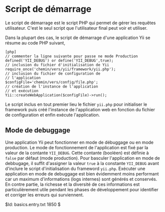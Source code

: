 Script de démarrage
===================

Le script de démarrage est le script PHP qui permet de gérer les requêtes 
utilisateur. C'est le seul script que l'utilisateur final peut voir et utiliser.

Dans la plupart des cas, le script de démarrage d'une application Yii se
résume au code PHP suivant,

~~~
[php]
// commenter la ligne suivante pour passe ne mode Production
defined('YII_DEBUG') or define('YII_DEBUG',true);
// inclusion du fichier d'initialisation de Yii
require_once('chemin/vers/yii/framework/yii.php');
// inclusion du fichier de configuration de 
// l'application
$configFile='chemin/vers/config/file.php';
// création de l'instance de l'application
// et exécution
Yii::createWebApplication($configFile)->run();
~~~

Le script inclus en tout premier lieu le fichier `yii.php` pour initialiser 
le framework puis créé l'instance de l'application web en fonction du
fichier de configuration et enfin exécute l'application.

Mode de debuggage
-----------------

Une application Yii peut fonctionner en mode de débuggage ou en mode production.
Le mode de fonctionnement de l'application est fixé par la valeur de la contante
`YII_DEBUG`. Cette contante (booléen) est définie à `false` par défaut (mode 
production). Pour basculer l'application en mode de debbugage, il suffit
d'assigner la valeur `true` à la constante `YII_DEBUG` avant d'inclure le script
d'initialisation du frameword `yii.php`.
Exécuter une application en mode de debuggage est bien évidemment moins performant
car un maximum d'informations (logs internes) sont générés et conservés. En contre
partie, la richesse et la diversité de ces informations est particulièrement
utile pendant les phases de développement pour identifier et corriger les 
erreurs qui surviennent.

<div class="revision">$Id: basics.entry.txt 1850 $</div>
